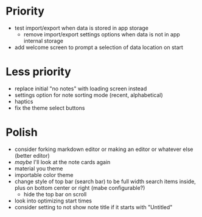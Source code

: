 # Priority
- test import/export when data is stored in app storage
    - remove import/export settings options when data is not in app internal storage
- add welcome screen to prompt a selection of data location on start


# Less priority
- replace initial "no notes" with loading screen instead
- settings option for note sorting mode (recent, alphabetical)
- haptics
- fix the theme select buttons

# Polish
- consider forking markdown editor or making an editor or whatever else (better editor)
- *maybe* I'll look at the note cards again
- material you theme
- importable color theme
- change style of top bar (search bar) to be full width search items inside, plus on bottom center or right (mabe configurable?)
    - hide the top bar on scroll
- look into optimizing start times
- consider setting to not show note title if it starts with "Untitled"
